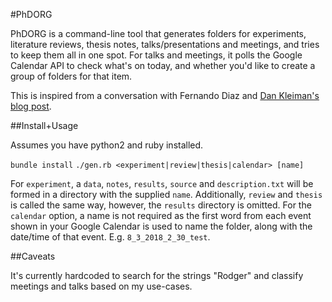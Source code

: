 #PhDORG

PhDORG is a command-line tool that generates folders for experiments, literature reviews, thesis notes, talks/presentations and meetings, and tries to keep them all in one spot. For talks and meetings, it polls the Google Calendar API to check what's on today, and whether you'd like to create a group of folders for that item.

This is inspired from a conversation with Fernando Diaz and [Dan Kleiman's blog post](https://dankleiman.com/2018/01/28/keeping-an-engineering-notebook/).

##Install+Usage

Assumes you have python2 and ruby installed.

`bundle install`
`./gen.rb <experiment|review|thesis|calendar> [name]`

For `experiment`, a `data`, `notes`, `results`, `source` and `description.txt` will be formed in a directory with the supplied `name`. Additionally, `review` and `thesis` is called the same way, however, the `results` directory is omitted.
For the `calendar` option, a name is not required as the first word from each event shown in your Google Calendar is used to name the folder, along with the date/time of that event. E.g. `8_3_2018_2_30_test`.

##Caveats

It's currently hardcoded to search for the strings "Rodger" and classify meetings and talks based on my use-cases. 
